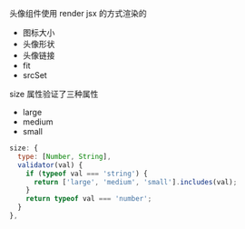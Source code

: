 头像组件使用 render jsx 的方式渲染的

- 图标大小
- 头像形状
- 头像链接
- fit
- srcSet


size 属性验证了三种属性

- large
- medium
- small

```js
size: {
  type: [Number, String],
  validator(val) {
    if (typeof val === 'string') {
      return ['large', 'medium', 'small'].includes(val);
    }
    return typeof val === 'number';
  }
},
```
